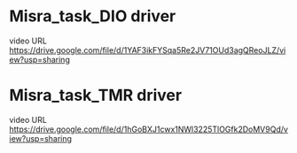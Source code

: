 # Misra_task_DIO driver
video URL
https://drive.google.com/file/d/1YAF3ikFYSqa5Re2JV71OUd3agQReoJLZ/view?usp=sharing

# Misra_task_TMR driver
video URL
https://drive.google.com/file/d/1hGoBXJ1cwx1NWl3225TlOGfk2DoMV9Qd/view?usp=sharing
